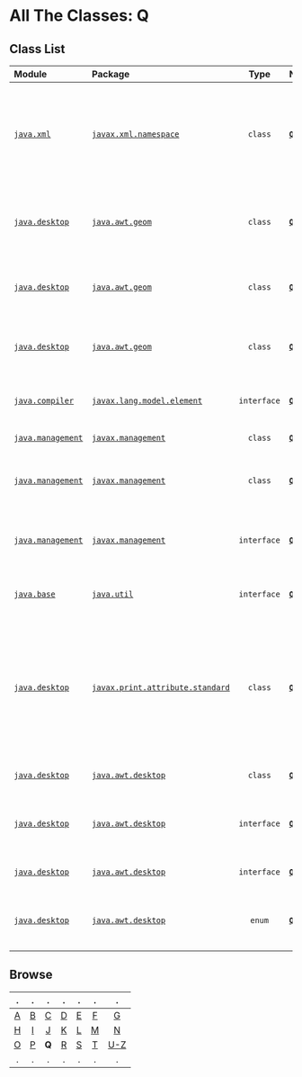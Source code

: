 # All The Classes: Q

## Class List

| Module | Package | Type | Name | Description |
| :--- | :--- | :---: | :--- | :--- |
| [`java.xml`](../java.xml.md) | [`javax.xml.namespace`](../java.xml/javax.xml.namespace.md "package in java.xml") | `class` | [**`QName`**](../java.xml/javax.xml.namespace/QName.md "class in javax.xml.namespace") | `QName` represents a **qualified name** as defined in the XML specifications: [XML Schema Part2: Datatypes specification](../http://www.w3.org/TR/xmlschema-2/#QName), [Namespaces in XML](../http://www.w3.org/TR/REC-xml-names/#ns-qualnames). 
| [`java.desktop`](../java.desktop.md) | [`java.awt.geom`](../java.desktop/java.awt.geom.md "package in java.desktop") | `class` | [**`QuadCurve2D`**](../java.desktop/java.awt.geom/QuadCurve2D.md "class in java.awt.geom") | The `QuadCurve2D` class defines a quadratic parametric curve segment in `(x,y)` coordinate space. 
| [`java.desktop`](../java.desktop.md) | [`java.awt.geom`](../java.desktop/java.awt.geom.md "package in java.desktop") | `class` | [**`QuadCurve2D.Double`**](../java.desktop/java.awt.geom/QuadCurve2D.Double.md "class in java.awt.geom") | A quadratic parametric curve segment specified with `double` coordinates. 
| [`java.desktop`](../java.desktop.md) | [`java.awt.geom`](../java.desktop/java.awt.geom.md "package in java.desktop") | `class` | [**`QuadCurve2D.Float`**](../java.desktop/java.awt.geom/QuadCurve2D.Float.md "class in java.awt.geom") | A quadratic parametric curve segment specified with `float` coordinates. 
| [`java.compiler`](../java.compiler.md) | [`javax.lang.model.element`](../java.compiler/javax.lang.model.element.md "package in java.compiler") | `interface` | [**`QualifiedNameable`**](../java.compiler/javax.lang.model.element/QualifiedNameable.md "interface in javax.lang.model.element") | A mixin interface for an element that has a qualified name. 
| [`java.management`](../java.management.md) | [`javax.management`](../java.management/javax.management.md "package in java.management") | `class` | [**`Query`**](../java.management/javax.management/Query.md "class in javax.management") | Constructs query object constraints. 
| [`java.management`](../java.management.md) | [`javax.management`](../java.management/javax.management.md "package in java.management") | `class` | [**`QueryEval`**](../java.management/javax.management/QueryEval.md "class in javax.management") | Allows a query to be performed in the context of a specific MBean server. 
| [`java.management`](../java.management.md) | [`javax.management`](../java.management/javax.management.md "package in java.management") | `interface` | [**`QueryExp`**](../java.management/javax.management/QueryExp.md "interface in javax.management") | Represents relational constraints similar to database query "where clauses". 
| [`java.base`](../java.base.md) | [`java.util`](../java.base/java.util.md "package in java.base") | `interface` | [**`Queue`**](../java.base/java.util/Queue.md "interface in java.util")`<`[`E`](../java.base/java.util/Queue.md "type parameter in Queue")`>` | A collection designed for holding elements prior to processing. 
| [`java.desktop`](../java.desktop.md) | [`javax.print.attribute.standard`](../java.desktop/javax.print.attribute.standard.md "package in java.desktop") | `class` | [**`QueuedJobCount`**](../java.desktop/javax.print.attribute.standard/QueuedJobCount.md "class in javax.print.attribute.standard") | Class `QueuedJobCount` is an integer valued printing attribute that indicates the number of jobs in the printer whose [`JobState`](../java.desktop/javax/print/attribute/standard/JobState.html "class in javax.print.attribute.standard") is either `PENDING`, `PENDING_HELD`, `PROCESSING`, or `PROCESSING_STOPPED`. 
| [`java.desktop`](../java.desktop.md) | [`java.awt.desktop`](../java.desktop/java.awt.desktop.md "package in java.desktop") | `class` | [**`QuitEvent`**](../java.desktop/java.awt.desktop/QuitEvent.md "class in java.awt.desktop") | Event sent when the application is asked to quit. 
| [`java.desktop`](../java.desktop.md) | [`java.awt.desktop`](../java.desktop/java.awt.desktop.md "package in java.desktop") | `interface` | [**`QuitHandler`**](../java.desktop/java.awt.desktop/QuitHandler.md "interface in java.awt.desktop") | An implementor determines if requests to quit this application should proceed or cancel. 
| [`java.desktop`](../java.desktop.md) | [`java.awt.desktop`](../java.desktop/java.awt.desktop.md "package in java.desktop") | `interface` | [**`QuitResponse`**](../java.desktop/java.awt.desktop/QuitResponse.md "interface in java.awt.desktop") | Used to respond to a request to quit the application. 
| [`java.desktop`](../java.desktop.md) | [`java.awt.desktop`](../java.desktop/java.awt.desktop.md "package in java.desktop") | `enum` | [**`QuitStrategy`**](../java.desktop/java.awt.desktop/QuitStrategy.md "enum in java.awt.desktop") | The strategy used to shut down the application, if Sudden Termination is not enabled. 

## Browse

| . | . | . | . | . | . | . |
| :---: | :---: | :---: | :---: | :---: | :---: | :---: | 
| [A](A.md) | [B](B.md) | [C](C.md) | [D](D.md) | [E](E.md) | [F](F.md) | [G](G.md) 
| [H](H.md) | [I](I.md) | [J](J.md) | [K](K.md) | [L](L.md) | [M](M.md) | [N](N.md) 
| [O](O.md) | [P](P.md) | **Q** | [R](R.md) | [S](S.md) | [T](T.md) | [U-Z](U-Z.md)
| . | . | . | . | . | . | . |
